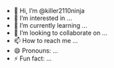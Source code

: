 - 👋 Hi, I’m @killer2110ninja
- 👀 I’m interested in ...
- 🌱 I’m currently learning ...
- 💞️ I’m looking to collaborate on ...
- 📫 How to reach me ...
- 😄 Pronouns: ...
- ⚡ Fun fact: ...

<!---
killer2110ninja/killer2110ninja is a ✨ special ✨ repository because its `README.md` (this file) appears on your GitHub profile.
You can click the Preview link to take a look at your changes.
--->
